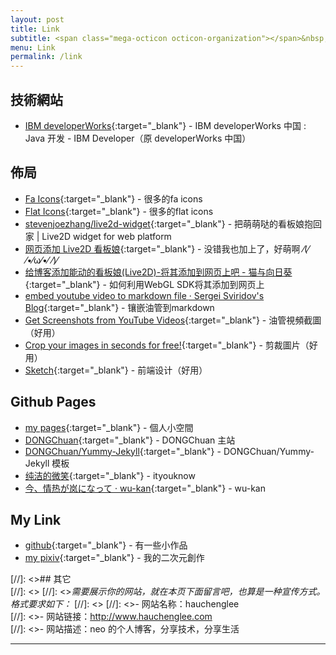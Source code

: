 ```yaml
---
layout: post
title: Link
subtitle: <span class="mega-octicon octicon-organization"></span>&nbsp;&nbsp; Resource Link
menu: Link
permalink: /link
---
```


## 技術網站

- [IBM developerWorks](https://www.ibm.com/developerworks/cn/java/){:target="_blank"} - IBM developerWorks 中国 : Java 开发 - IBM Developer（原 developerWorks 中国）

## 佈局

- [Fa Icons](http://www.fontawesome.com.cn/faicons/){:target="_blank"} - 很多的fa icons
- [Flat Icons](https://www.flaticon.com/){:target="_blank"} - 很多的flat icons
- [stevenjoezhang/live2d-widget](https://github.com/stevenjoezhang/live2d-widget){:target="_blank"} - 把萌萌哒的看板娘抱回家 \| Live2D widget for web platform
- [网页添加 Live2D 看板娘](https://www.fghrsh.net/post/123.html){:target="_blank"} - 没错我也加上了，好萌啊  ⁄(⁄ ⁄•⁄ω⁄•⁄ ⁄)⁄ 
- [给博客添加能动的看板娘(Live2D)-将其添加到网页上吧 - 猫与向日葵](https://imjad.cn/archives/lab/add-dynamic-poster-girl-with-live2d-to-your-blog-02){:target="_blank"} - 如何利用WebGL SDK将其添加到网页上
- [embed youtube video to markdown file · Sergei Sviridov's Blog](http://sviridovserg.com/2017/05/22/embed-youtube-to-markdown/){:target="_blank"} - 镶嵌油管到markdown
- [Get Screenshots from YouTube Videos](http://youtubescreenshot.com/){:target="_blank"} - 油管視頻截圖（好用）
- [Crop your images in seconds for free!](https://www.iloveimg.com/crop-image){:target="_blank"} - 剪裁圖片（好用）
- [Sketch](https://www.sketch.com/){:target="_blank"} - 前端设计（好用）

## Github Pages

- [my pages](http://www.hauchenglee.com/){:target="_blank"} - 個人小空間
- [DONGChuan](https://github.com/DONGChuan/DONGChuan.github.io){:target="_blank"} - DONGChuan 主站
- [DONGChuan/Yummy-Jekyll](https://github.com/DONGChuan/Yummy-Jekyll){:target="_blank"} - DONGChuan/Yummy-Jekyll 模板
- [纯洁的微笑](http://www.ityouknow.com/){:target="_blank"} - ityouknow
- [今、情热が岚になって · wu-kan](https://wu-kan.github.io/){:target="_blank"} - wu-kan

## My Link

- [github](https://github.com/hauchenglee){:target="_blank"} - 有一些小作品
- [my pixiv](https://www.pixiv.net/member.php?id=18488925){:target="_blank"} - 我的二次元創作

[//]: <>## 其它  
[//]: <>
[//]: <>*需要展示你的网站，就在本页下面留言吧，也算是一种宣传方式。格式要求如下：*
[//]: <>
[//]: <>- 网站名称：hauchenglee  
[//]: <>- 网站链接：http://www.hauchenglee.com  
[//]: <>- 网站描述：neo 的个人博客，分享技术，分享生活  

---